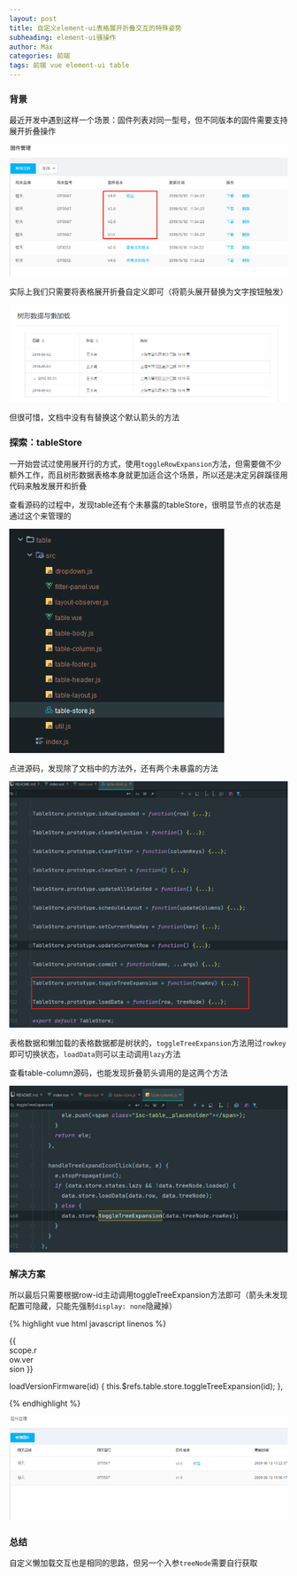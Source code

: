```yaml
---
layout: post
title: 自定义element-ui表格展开折叠交互的特殊姿势
subheading: element-ui骚操作
author: Max
categories: 前端
tags: 前端 vue element-ui table
---
```


### 背景

最近开发中遇到这样一个场景：固件列表对同一型号，但不同版本的固件需要支持展开折叠操作

![](../assets/images/posts/table-custom-expand.png "自定义表格展开折叠交互")

实际上我们只需要将表格展开折叠自定义即可（将箭头展开替换为文字按钮触发）

![](../assets/images/posts/element-ui-table-tree-lazy-doc.png "官方文档")

但很可惜，文档中没有有替换这个默认箭头的方法

### 探索：tableStore

一开始尝试过使用展开行的方式，使用`toggleRowExpansion`方法，但需要做不少额外工作，而且树形数据表格本身就更加适合这个场景，所以还是决定另辟蹊径用代码来触发展开和折叠

查看源码的过程中，发现table还有个未暴露的tableStore，很明显节点的状态是通过这个来管理的

![](../assets/images/posts/element-ui-source-code-table-store.png)

点进源码，发现除了文档中的方法外，还有两个未暴露的方法

![](../assets/images/posts/element-ui-source-code-table-store-methods.png)

表格数据和懒加载的表格数据都是树状的，`toggleTreeExpansion`方法用过`rowkey`即可切换状态，`loadData`则可以主动调用`lazy`方法

查看table-column源码，也能发现折叠箭头调用的是这两个方法

![](../assets/images/posts/element-ui-source-code-table-column-expand.png)

### 解决方案

所以最后只需要根据row-id主动调用toggleTreeExpansion方法即可（箭头未发现配置可隐藏，只能先强制`display: none`隐藏掉）

{% highlight vue html javascript linenos %}

<isc-table-column prop="version" label="固件版本">
  <div class="flex-row" slot-scope="scope">
    <div style="width: 50px;" class="text-ellipsis mr-2">
      {{ scope.row.version }}
    </div>
    <template v-if="scope.row.children && scope.row.children.length">
      <isc-button type="text" @click="loadVersionFirmware(scope.row.id)">
        {{ scope.store.states.treeData[scope.row.id].expanded ? '收起' : '查看全部版本' }}
      </isc-button>
    </template>
  </div>
</isc-table-column>

loadVersionFirmware(id) {
  this.$refs.table.store.toggleTreeExpansion(id);
},

{% endhighlight %}

![](../assets/images/posts/element-ui-table-custom-expand-demo.gif)

### 总结

自定义懒加载交互也是相同的思路，但另一个入参`treeNode`需要自行获取
